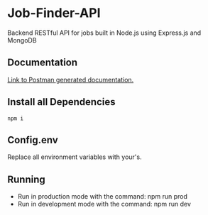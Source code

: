 # Job-Finder-API
Backend RESTful API for jobs built in Node.js using Express.js and MongoDB

## Documentation
[Link to Postman generated documentation.](https://documenter.getpostman.com/view/11898271/2s8YzTU2Qe)

## Install all Dependencies
```
npm i
```
## Config.env
Replace all environment variables with your's.

## Running
- Run in production mode with the command: npm run prod
- Run in development mode with the command: npm run dev
